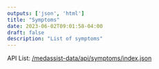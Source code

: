 ```yaml
---
outputs: ['json', 'html']
title: "Symptoms"
date: 2023-06-02T09:01:58-04:00
draft: false
description: "List of symptoms"
---
```

API List: [/medassist-data/api/symptoms/index.json](/medassist-data/api/symptoms/index.json)
